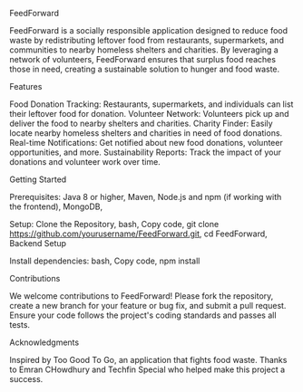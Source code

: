 FeedForward

FeedForward is a socially responsible application designed to reduce food waste by redistributing leftover food from restaurants, supermarkets, and communities to nearby homeless shelters and charities. By leveraging a network of volunteers, FeedForward ensures that surplus food reaches those in need, creating a sustainable solution to hunger and food waste.


Features

Food Donation Tracking: Restaurants, supermarkets, and individuals can list their leftover food for donation.
Volunteer Network: Volunteers pick up and deliver the food to nearby shelters and charities.
Charity Finder: Easily locate nearby homeless shelters and charities in need of food donations.
Real-time Notifications: Get notified about new food donations, volunteer opportunities, and more.
Sustainability Reports: Track the impact of your donations and volunteer work over time.


Getting Started

Prerequisites:
Java 8 or higher,
Maven,
Node.js and npm (if working with the frontend),
MongoDB,

Setup:
Clone the Repository,
bash,
Copy code,
git clone https://github.com/yourusername/FeedForward.git,
cd FeedForward,
Backend Setup

Install dependencies:
bash,
Copy code,
npm install

Contributions

We welcome contributions to FeedForward! Please fork the repository, create a new branch for your feature or bug fix, and submit a pull request. Ensure your code follows the project's coding standards and passes all tests.


Acknowledgments

Inspired by Too Good To Go, an application that fights food waste.
Thanks to Emran CHowdhury and Techfin Special who helped make this project a success.
